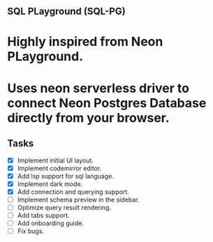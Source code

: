 ## SQL PLayground (SQL-PG)
# Highly inspired from Neon PLayground.

# Uses neon serverless driver to connect Neon Postgres Database directly from your browser.

## Tasks
- [x]  Implement initial UI layout.
- [x] Implement codemirror editor.
- [x] Add lsp support for sql language.
- [x] Implement dark mode.
- [x] Add connection and querying support.
- [ ] Implement schema preview in the sidebar. 
- [ ] Optimize query result rendering.
- [ ] Add tabs support.
- [ ] Add onboarding guide.
- [ ] Fix bugs.